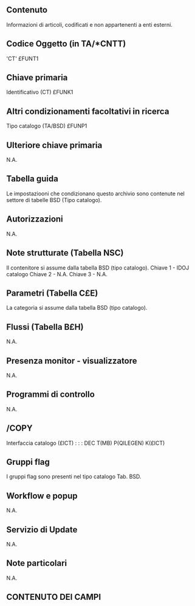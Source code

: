 ## Contenuto
Informazioni di articoli, codificati e non appartenenti a enti esterni.

## Codice Oggetto (in TA/\*CNTT)
'CT'                               £FUNT1

## Chiave primaria
Identificativo           (CT)      £FUNK1

## Altri condizionamenti facoltativi in ricerca
Tipo catalogo            (TA/BSD)  £FUNP1

## Ulteriore chiave primaria
N.A.

## Tabella guida
Le impostaziooni che condizionano questo archivio sono contenute nel settore di tabelle BSD (Tipo catalogo).

## Autorizzazioni
N.A.

## Note strutturate (Tabella NSC)
Il contenitore si assume dalla tabella BSD (tipo catalogo).
Chiave 1 - IDOJ catalogo
Chiave 2 - N.A.
Chiave 3 - N.A.

## Parametri (Tabella C£E)
La categoria si assume dalla tabella BSD (tipo catalogo).

## Flussi (Tabella B£H)
N.A.

## Presenza monitor - visualizzatore
N.A.

## Programmi di controllo
N.A.

## /COPY
Interfaccia catalogo (£ICT) : 
 :  : DEC T(MB) P(QILEGEN) K(£ICT)

## Gruppi flag
I gruppi flag sono presenti nel tipo catalogo Tab. BSD.

## Workflow e popup
N.A.

## Servizio di Update
N.A.

## Note particolari
N.A.

## CONTENUTO DEI CAMPI

